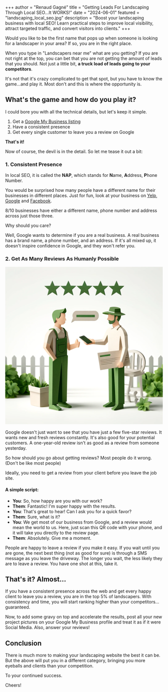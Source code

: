 +++
author = "Renaud Gagné"
title = "Getting Leads For Landscaping Through Local SEO...It WORKS!"
date = "2024-06-01"
featured = "landscaping_local_seo.jpg"
description = "Boost your landscaping business with local SEO! Learn practical steps to improve local visibility, attract targeted traffic, and convert visitors into clients."
+++

Would you like to be the first name that pops up when someone is looking for a landscaper in your area? If so, you are in the right place.

When you type in "Landscapers near me" what are you getting? If you are not right at the top, you can bet that you are not getting the amount of leads that you should. Not just a little bit, **a truck load of leads going to your competitors**. 

It's not that it's crazy complicated to get that spot, but you have to know the game...and play it. Most don't and this is where the opportunity is.

## What's the game and how do you play it?

I could bore you with all the technical details, but let's keep it simple. 
1. Get a [Google My Business listing](https://business.google.com/)
2. Have a consistent presence
3. Get every single customer to leave you a review on Google

**That's it!**

Now of course, the devil is in the detail. So let me tease it out a bit:

### 1. Consistent Presence
In local SEO, it is called the **NAP**, which stands for **N**ame, **A**ddress, **P**hone Number. 

You would be surprised how many people have a different name for their businesses in different places. Just for fun, look at your business on [Yelp](https://business.yelp.com/), [Google](https://www.google.com) and [Facebook](https://www.facebook.com). 

8/10 businesses have either a different name, phone number and address across just those three.

Why should you care? 

Well, Google wants to determine if you are a real business. A real business has a brand name, a phone number, and an address. If it's all mixed up, it doesn't inspire confidence in Google, and they won't refer you.

### 2. Get As Many Reviews As Humanly Possible
![Papercraft local landscaper getting google reviews](reviews.webp "Landscaping Reviews")

Google doesn't just want to see that you have just a few five-star reviews. It wants new and fresh reviews constantly. It's also good for your potential customers. A one-year-old review isn't as good as a review from someone yesterday.

So how should you go about getting reviews? Most people do it wrong. (Don't be like most people)

Ideally, you need to get a review from your client before you leave the job site. 

#### A simple script:

- **You**: So, how happy are you with our work?
- **Them**: Fantastic! I'm super happy with the results.
- **You**: That's great to hear! Can I ask you for a quick favor?
- **Them**: Sure, what is it?
- **You**: We get most of our business from Google, and a review would mean the world to us. Here, just scan this QR code with your phone, and it will take you directly to the review page.
- **Them**: Absolutely. Give me a moment.

People are happy to leave a review if you make it easy. If you wait until you are gone, the next best thing (not as good for sure) is through a SMS message as you leave the driveway. The longer you wait, the less likely they are to leave a review. You have one shot at this, take it.

## That's it? Almost...
If you have a consistent presence across the web and get every happy client to leave you a review, you are in the top 5% of landscapers. With consistency and time, you will start ranking higher than your competitors…guaranteed.

Now, to add some gravy on top and accelerate the results, post all your new project pictures on your Google My Business profile and treat it as if it were Social Media. Also, answer your reviews!

## Conclusion

There is much more to making your landscaping website the best it can be. But the above will put you in a different category, bringing you more eyeballs and clients than your competition.

To your continued success.

Cheers!


